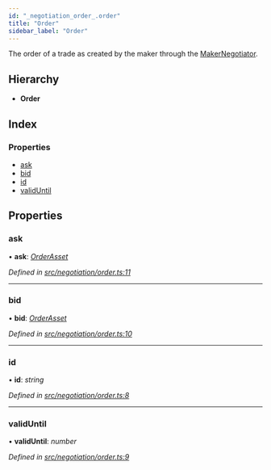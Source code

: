 ```yaml
---
id: "_negotiation_order_.order"
title: "Order"
sidebar_label: "Order"
---
```


The order of a trade as created by the maker through the [MakerNegotiator](../classes/_negotiation_maker_maker_negotiator_.makernegotiator.md).

## Hierarchy

* **Order**

## Index

### Properties

* [ask](_negotiation_order_.order.md#ask)
* [bid](_negotiation_order_.order.md#bid)
* [id](_negotiation_order_.order.md#id)
* [validUntil](_negotiation_order_.order.md#validuntil)

## Properties

###  ask

• **ask**: *[OrderAsset](_negotiation_order_.orderasset.md)*

*Defined in [src/negotiation/order.ts:11](https://github.com/comit-network/comit-js-sdk/blob/364611d/src/negotiation/order.ts#L11)*

___

###  bid

• **bid**: *[OrderAsset](_negotiation_order_.orderasset.md)*

*Defined in [src/negotiation/order.ts:10](https://github.com/comit-network/comit-js-sdk/blob/364611d/src/negotiation/order.ts#L10)*

___

###  id

• **id**: *string*

*Defined in [src/negotiation/order.ts:8](https://github.com/comit-network/comit-js-sdk/blob/364611d/src/negotiation/order.ts#L8)*

___

###  validUntil

• **validUntil**: *number*

*Defined in [src/negotiation/order.ts:9](https://github.com/comit-network/comit-js-sdk/blob/364611d/src/negotiation/order.ts#L9)*

